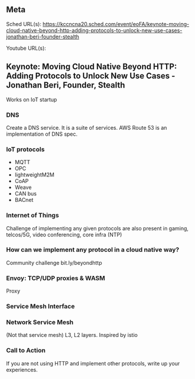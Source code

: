 ## Meta
Sched URL(s): https://kccncna20.sched.com/event/eoFA/keynote-moving-cloud-native-beyond-http-adding-protocols-to-unlock-new-use-cases-jonathan-beri-founder-stealth

Youtube URL(s):

## Keynote: Moving Cloud Native Beyond HTTP: Adding Protocols to Unlock New Use Cases - Jonathan Beri, Founder, Stealth
Works on IoT startup

### DNS
Create a DNS service. It is a suite of services. AWS Route 53 is an implementation of DNS spec.

### IoT protocols
- MQTT
- OPC
- lightweightM2M
- CoAP
- Weave
- CAN bus
- BACnet

### Internet of Things
Challenge of implementing any given protocols are also present in gaming, telcos/5G, video conferencing, core infra (NTP)

### How can we implement any protocol in a cloud native way?
Community challenge
bit.ly/beyondhttp

### Envoy: TCP/UDP proxies & WASM
Proxy

### Service Mesh Interface

### Network Service Mesh
(Not that service mesh)
L3, L2 layers. Inspired by istio

### Call to Action
If you are not using HTTP and implement other protocols, write up your experiences.
